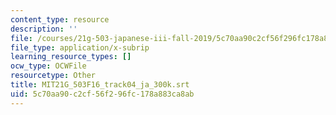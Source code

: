 ```yaml
---
content_type: resource
description: ''
file: /courses/21g-503-japanese-iii-fall-2019/5c70aa90c2cf56f296fc178a883ca8ab_MIT21G_503F16_track04_ja_300k.vtt
file_type: application/x-subrip
learning_resource_types: []
ocw_type: OCWFile
resourcetype: Other
title: MIT21G_503F16_track04_ja_300k.srt
uid: 5c70aa90-c2cf-56f2-96fc-178a883ca8ab
---
```

